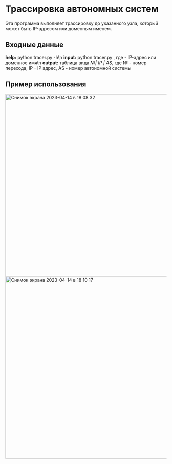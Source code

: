 # Трассировка автономных систем
Эта программа выполняет трассировку до указанного узла, который может быть IP-адресом или доменным именем. 

## Входные данные

**help:** python tracer.py -h\n
**input:** python tracer.py <target>, где <target> - IP-адрес или доменное имя\n
**output:** таблица вида *№| IP | AS*, где № - номер перехода, IP - IP адрес, AS - номер автономной системы

## Пример использования

<img width="568" alt="Снимок экрана 2023-04-14 в 18 08 32" src="https://user-images.githubusercontent.com/91218615/232052640-e7707e0f-820b-4528-acff-53d8f5263eb1.png">
<img width="568" alt="Снимок экрана 2023-04-14 в 18 10 17" src="https://user-images.githubusercontent.com/91218615/232052839-310b6cd4-86f1-482a-afbb-ff356fd98049.png">
